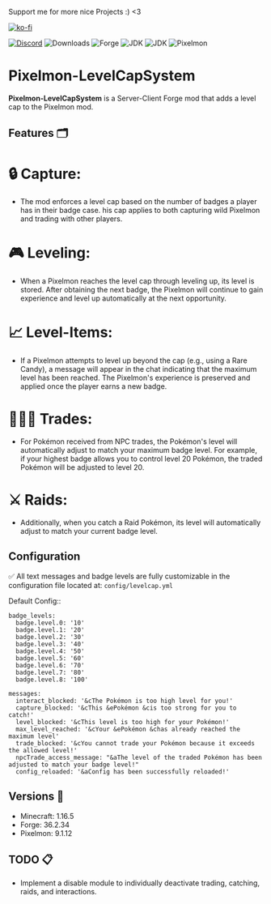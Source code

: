 Support me for more nice Projects :) <3

[![ko-fi](https://ko-fi.com/img/githubbutton_sm.svg)](https://ko-fi.com/B0B011Y5SN) 

[![Discord](https://img.shields.io/discord/800383201599553597)](https://discord.gg/j3gz7sFUje) ![Downloads](https://img.shields.io/github/downloads/Scorezyy/Pixelmon-LevelCapSystem/total.svg)
![Forge](https://img.shields.io/badge/Forge-1.16.5--36.2.34-brightgreen.svg?colorB=26303d&logo=Conda-Forge) ![JDK](https://img.shields.io/badge/JDK-17-brightgreen.svg?colorB=469C00&logo=java) 
![JDK](https://img.shields.io/badge/JDK-8-brightgreen.svg?colorB=469C00&logo=java)
![Pixelmon](https://img.shields.io/badge/Pixelmon-9.1.12-brightgreen.svg?colorB=880808&logo=java)

# Pixelmon-LevelCapSystem

**Pixelmon-LevelCapSystem** is a Server-Client Forge mod that adds a level cap to the Pixelmon mod.

## Features 🗂️

# 🔒 Capture:
- The mod enforces a level cap based on the number of badges a player has in their badge case. 
his cap applies to both capturing wild Pixelmon and trading with other players.

# 🎮 Leveling:
- When a Pixelmon reaches the level cap through leveling up, its level is stored. 
After obtaining the next badge, the Pixelmon will continue to gain experience and level up automatically at the next opportunity.

# 📈 Level-Items:
- If a Pixelmon attempts to level up beyond the cap (e.g., using a Rare Candy), a message will appear in the chat indicating that the maximum level has been reached. 
The Pixelmon's experience is preserved and applied once the player earns a new badge.

# 👨‍👨‍👦 Trades:
- For Pokémon received from NPC trades, the Pokémon's level will automatically adjust to match your maximum badge level.
For example, if your highest badge allows you to control level 20 Pokémon, the traded Pokémon will be adjusted to level 20.

# ⚔️ Raids:
- Additionally, when you catch a Raid Pokémon, its level will automatically adjust to match your current badge level.

## Configuration
✅ All text messages and badge levels are fully customizable in the configuration file located at:
`config/levelcap.yml`

Default Config::

```
badge_levels:
  badge.level.0: '10'
  badge.level.1: '20'
  badge.level.2: '30'
  badge.level.3: '40'
  badge.level.4: '50'
  badge.level.5: '60'
  badge.level.6: '70'
  badge.level.7: '80'
  badge.level.8: '100'

messages:
  interact_blocked: '&cThe Pokémon is too high level for you!'
  capture_blocked: '&cThis &ePokémon &cis too strong for you to catch!'
  level_blocked: '&cThis level is too high for your Pokémon!'
  max_level_reached: '&cYour &ePokémon &chas already reached the maximum level'
  trade_blocked: '&cYou cannot trade your Pokémon because it exceeds the allowed level!'
  npcTrade_access_message: "&aThe level of the traded Pokémon has been adjusted to match your badge level!"
  config_reloaded: '&aConfig has been successfully reloaded!'
```

## Versions 🌌
- Minecraft: 1.16.5
- Forge: 36.2.34
- Pixelmon: 9.1.12


## TODO 📋
- Implement a disable module to individually deactivate trading, catching, raids, and interactions.
